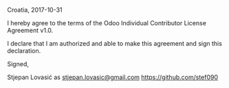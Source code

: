 Croatia, 2017-10-31

I hereby agree to the terms of the Odoo Individual Contributor License Agreement v1.0.

I declare that I am authorized and able to make this agreement and sign this declaration.

Signed,

Stjepan Lovasić as stjepan.lovasic@gmail.com https://github.com/stef090